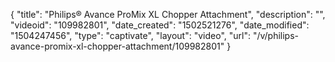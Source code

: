{
    "title": "Philips&reg; Avance ProMix XL Chopper Attachment",
    "description": "",
    "videoid": "109982801",
    "date_created": "1502521276",
    "date_modified": "1504247456",
    "type": "captivate",
    "layout": "video",
    "url": "\/v\/philips-avance-promix-xl-chopper-attachment\/109982801"
}